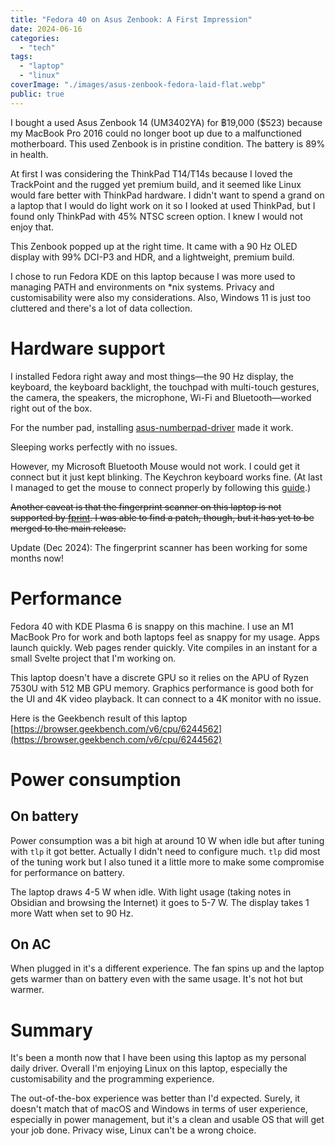 ```yaml
---
title: "Fedora 40 on Asus Zenbook: A First Impression"
date: 2024-06-16
categories:
  - "tech"
tags:
  - "laptop"
  - "linux"
coverImage: "./images/asus-zenbook-fedora-laid-flat.webp"
public: true
---
```


I bought a used Asus Zenbook 14 (UM3402YA) for ฿19,000 ($523) because my MacBook Pro 2016 could no longer boot up due to a malfunctioned motherboard. This used Zenbook is in pristine condition. The battery is 89% in health.

<!--more-->

At first I was considering the ThinkPad T14/T14s because I loved the TrackPoint and the rugged yet premium build, and it seemed like Linux would fare better with ThinkPad hardware. I didn't want to spend a grand on a laptop that I would do light work on it so I looked at used ThinkPad, but I found only ThinkPad with 45% NTSC screen option. I knew I would not enjoy that.

This Zenbook popped up at the right time. It came with a 90 Hz OLED display with 99% DCI-P3 and HDR, and a lightweight, premium build.

I chose to run Fedora KDE on this laptop because I was more used to managing PATH and environments on \*nix systems. Privacy and customisability were also my considerations. Also, Windows 11 is just too cluttered and there's a lot of data collection.

# Hardware support

I installed Fedora right away and most things—the 90 Hz display, the keyboard, the keyboard backlight, the touchpad with multi-touch gestures, the camera, the speakers, the microphone, Wi-Fi and Bluetooth—worked right out of the box.

For the number pad, installing [asus-numberpad-driver](https://github.com/asus-linux-drivers/asus-numberpad-driver) made it work.

Sleeping works perfectly with no issues.

However, my Microsoft Bluetooth Mouse would not work. I could get it connect but it just kept blinking. The Keychron keyboard works fine. (At last I managed to get the mouse to connect properly by following this [guide](https://www.youtube.com/watch?v=J-6yq5RMFqA).)

~~Another caveat is that the fingerprint scanner on this laptop is not supported by [fprint]([https://fprint.freedesktop.org]\(https://fprint.freedesktop.org/\)). I was able to find a patch, though, but it has yet to be merged to the main release.~~

Update (Dec 2024): The fingerprint scanner has been working for some months now!

# Performance

Fedora 40 with KDE Plasma 6 is snappy on this machine. I use an M1 MacBook Pro for work and both laptops feel as snappy for my usage. Apps launch quickly. Web pages render quickly. Vite compiles in an instant for a small Svelte project that I'm working on.

This laptop doesn't have a discrete GPU so it relies on the APU of Ryzen 7530U with 512 MB GPU memory. Graphics performance is good both for the UI and 4K video playback. It can connect to a 4K monitor with no issue.

Here is the Geekbench result of this laptop [https://browser.geekbench.com/v6/cpu/6244562](https://browser.geekbench.com/v6/cpu/6244562)

# Power consumption

## On battery

Power consumption was a bit high at around 10 W when idle but after tuning with `tlp` it got better. Actually I didn't need to configure much. `tlp` did most of the tuning work but I also tuned it a little more to make some compromise for performance on battery.

The laptop draws 4-5 W when idle. With light usage (taking notes in Obsidian and browsing the Internet) it goes to 5-7 W. The display takes 1 more Watt when set to 90 Hz.

## On AC

When plugged in it's a different experience. The fan spins up and the laptop gets warmer than on battery even with the same usage. It's not hot but warmer.

# Summary

It's been a month now that I have been using this laptop as my personal daily driver. Overall I'm enjoying Linux on this laptop, especially the customisability and the programming experience.

The out-of-the-box experience was better than I'd expected. Surely, it doesn't match that of macOS and Windows in terms of user experience, especially in power management, but it's a clean and usable OS that will get your job done. Privacy wise, Linux can't be a wrong choice.
